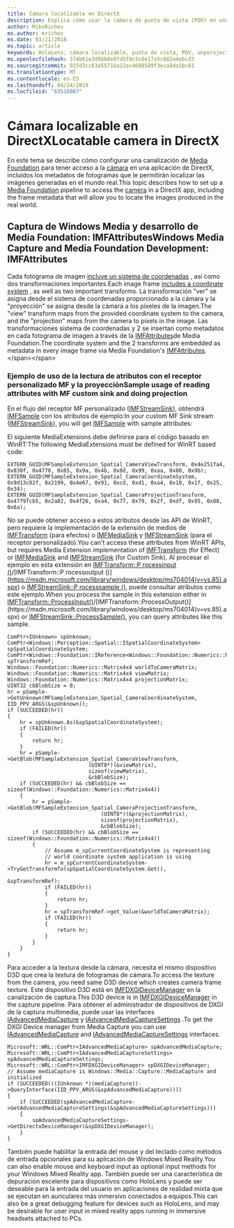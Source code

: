 ```yaml
---
title: Cámara localizable en DirectX
description: Explica cómo usar la cámara de punto de vista (POV) en una aplicación de HoloLens.
author: MikeRiches
ms.author: mriches
ms.date: 03/21/2018
ms.topic: article
keywords: HoloLens, cámara localizable, punto de vista, POV, unporoject, Media Foundation, MF, receptor personalizado, tutorial, código de ejemplo
ms.openlocfilehash: 374b61e3d9bb0e97d5f0c5c8e17a5c882a4ebcd3
ms.sourcegitcommit: 915d3cc63a5571ba22ac4608589f3eca8da1bc81
ms.translationtype: MT
ms.contentlocale: es-ES
ms.lasthandoff: 04/24/2019
ms.locfileid: "63516867"
---
```

# <a name="locatable-camera-in-directx"></a><span data-ttu-id="109d5-104">Cámara localizable en DirectX</span><span class="sxs-lookup"><span data-stu-id="109d5-104">Locatable camera in DirectX</span></span>

<span data-ttu-id="109d5-105">En este tema se describe cómo configurar una canalización de [Media Foundation](https://msdn.microsoft.com/library/windows/desktop/ms694197(v=vs.85).aspx) para tener acceso a la [cámara](locatable-camera.md) en una aplicación de DirectX, incluidos los metadatos de fotogramas que le permitirán localizar las imágenes generadas en el mundo real.</span><span class="sxs-lookup"><span data-stu-id="109d5-105">This topic describes how to set up a [Media Foundation](https://msdn.microsoft.com/library/windows/desktop/ms694197(v=vs.85).aspx) pipeline to access the [camera](locatable-camera.md) in a DirectX app, including the frame metadata that will allow you to locate the images produced in the real world.</span></span>

## <a name="windows-media-capture-and-media-foundation-development-imfattributes"></a><span data-ttu-id="109d5-106">Captura de Windows Media y desarrollo de Media Foundation: IMFAttributes</span><span class="sxs-lookup"><span data-stu-id="109d5-106">Windows Media Capture and Media Foundation Development: IMFAttributes</span></span>

<span data-ttu-id="109d5-107">Cada fotograma de imagen [incluye un sistema de coordenadas](locatable-camera.md#images-with-coordinate-systems) , así como dos transformaciones importantes.</span><span class="sxs-lookup"><span data-stu-id="109d5-107">Each image frame [includes a coordinate system](locatable-camera.md#images-with-coordinate-systems) , as well as two important transforms.</span></span> <span data-ttu-id="109d5-108">La transformación "ver" se asigna desde el sistema de coordenadas proporcionado a la cámara y la "proyección" se asigna desde la cámara a los píxeles de la imagen.</span><span class="sxs-lookup"><span data-stu-id="109d5-108">The "view" transform maps from the provided coordinate system to the camera, and the "projection" maps from the camera to pixels in the image.</span></span> <span data-ttu-id="109d5-109">Las transformaciones sistema de coordenadas y 2 se insertan como metadatos en cada fotograma de imagen a través de la [IMFAttributes](https://msdn.microsoft.com/library/windows/desktop/ms704598(v=vs.85).aspx)de Media Foundation.</span><span class="sxs-lookup"><span data-stu-id="109d5-109">The coordinate system and the 2 transforms are embedded as metadata in every image frame via Media Foundation's [IMFAttributes](https://msdn.microsoft.com/library/windows/desktop/ms704598(v=vs.85).aspx).</span></span>

### <a name="sample-usage-of-reading-attributes-with-mf-custom-sink-and-doing-projection"></a><span data-ttu-id="109d5-110">Ejemplo de uso de la lectura de atributos con el receptor personalizado MF y la proyección</span><span class="sxs-lookup"><span data-stu-id="109d5-110">Sample usage of reading attributes with MF custom sink and doing projection</span></span>

<span data-ttu-id="109d5-111">En el flujo del receptor MF personalizado ([IMFStreamSink](https://msdn.microsoft.com/library/windows/desktop/ms705657(v=vs.85).aspx)), obtendrá [IMFSample](https://msdn.microsoft.com/library/windows/desktop/ms702192(v=vs.85).aspx) con los atributos de ejemplo:</span><span class="sxs-lookup"><span data-stu-id="109d5-111">In your custom MF Sink stream ([IMFStreamSink](https://msdn.microsoft.com/library/windows/desktop/ms705657(v=vs.85).aspx)), you will get [IMFSample](https://msdn.microsoft.com/library/windows/desktop/ms702192(v=vs.85).aspx) with sample attributes:</span></span>

<span data-ttu-id="109d5-112">El siguiente MediaExtensions debe definirse para el código basado en WinRT:</span><span class="sxs-lookup"><span data-stu-id="109d5-112">The following MediaExtensions must be defined for WinRT based code:</span></span>

```
EXTERN_GUID(MFSampleExtension_Spatial_CameraViewTransform, 0x4e251fa4, 0x830f, 0x4770, 0x85, 0x9a, 0x4b, 0x8d, 0x99, 0xaa, 0x80, 0x9b);
EXTERN_GUID(MFSampleExtension_Spatial_CameraCoordinateSystem, 0x9d13c82f, 0x2199, 0x4e67, 0x91, 0xcd, 0xd1, 0xa4, 0x18, 0x1f, 0x25, 0x34);
EXTERN_GUID(MFSampleExtension_Spatial_CameraProjectionTransform, 0x47f9fcb5, 0x2a02, 0x4f26, 0xa4, 0x77, 0x79, 0x2f, 0xdf, 0x95, 0x88, 0x6a);
```

<span data-ttu-id="109d5-113">No se puede obtener acceso a estos atributos desde las API de WinRT, pero requiere la implementación de la extensión de medios de [IMFTransform](https://msdn.microsoft.com/library/windows/desktop/ms696260(v=vs.85).aspx) (para efectos) o [IMFMediaSink](https://msdn.microsoft.com/library/windows/desktop/ms694262(v=vs.85).aspx) y [IMFStreamSink](https://msdn.microsoft.com/library/windows/desktop/ms705657(v=vs.85).aspx) (para el receptor personalizado).</span><span class="sxs-lookup"><span data-stu-id="109d5-113">You can't access these attributes from WinRT APIs, but requires Media Extension implementation of [IMFTransform](https://msdn.microsoft.com/library/windows/desktop/ms696260(v=vs.85).aspx) (for Effect) or [IMFMediaSink](https://msdn.microsoft.com/library/windows/desktop/ms694262(v=vs.85).aspx) and [IMFStreamSink](https://msdn.microsoft.com/library/windows/desktop/ms705657(v=vs.85).aspx) (for Custom Sink).</span></span> <span data-ttu-id="109d5-114">Al procesar el ejemplo en esta extensión en [IMFTransform::P rocessinput ()](https://msdn.microsoft.com/library/windows/desktop/ms703131(v=vs.85).aspx)/[IMFTransform::P rocessoutput ()](https://msdn.microsoft.com/library/windows/desktop/ms704014(v=vs.85).aspx) o [IMFStreamSink::P rocesssample ()](https://msdn.microsoft.com/library/windows/desktop/ms696208(v=vs.85).aspx), puede consultar atributos como este ejemplo.</span><span class="sxs-lookup"><span data-stu-id="109d5-114">When you process the sample in this extension either in [IMFTransform::ProcessInput()](https://msdn.microsoft.com/library/windows/desktop/ms703131(v=vs.85).aspx)/[IMFTransform::ProcessOutput()](https://msdn.microsoft.com/library/windows/desktop/ms704014(v=vs.85).aspx) or [IMFStreamSink::ProcessSample()](https://msdn.microsoft.com/library/windows/desktop/ms696208(v=vs.85).aspx), you can query attributes like this sample.</span></span>

```
ComPtr<IUnknown> spUnknown;
ComPtr<Windows::Perception::Spatial::ISpatialCoordinateSystem> spSpatialCoordinateSystem;
ComPtr<Windows::Foundation::IReference<Windows::Foundation::Numerics::Matrix4x4>> spTransformRef;
Windows::Foundation::Numerics::Matrix4x4 worldToCameraMatrix;
Windows::Foundation::Numerics::Matrix4x4 viewMatrix;
Windows::Foundation::Numerics::Matrix4x4 projectionMatrix;
UINT32 cbBlobSize = 0;
hr = pSample->GetUnknown(MFSampleExtension_Spatial_CameraCoordinateSystem, IID_PPV_ARGS(&spUnknown));
if (SUCCEEDED(hr))
{
    hr = spUnknown.As(&spSpatialCoordinateSystem);
    if (FAILED(hr))
    {
        return hr;
    }
    hr = pSample->GetBlob(MFSampleExtension_Spatial_CameraViewTransform,
                          (UINT8*)(&viewMatrix),
                          sizeof(viewMatrix),
                          &cbBlobSize);
    if (SUCCEEDED(hr) && cbBlobSize == sizeof(Windows::Foundation::Numerics::Matrix4x4))
    {
        hr = pSample->GetBlob(MFSampleExtension_Spatial_CameraProjectionTransform,
                              (UINT8*)(&projectionMatrix),
                              sizeof(projectionMatrix),
                              &cbBlobSize);
        if (SUCCEEDED(hr) && cbBlobSize == sizeof(Windows::Foundation::Numerics::Matrix4x4))
        {
            // Assume m_spCurrentCoordinateSystem is representing
            // world coordinate system application is using
            hr = m_spCurrentCoordinateSystem->TryGetTransformTo(spSpatialCoordinateSystem.Get(),
                                                                &spTransformRef);
            if (FAILED(hr))
            {
                return hr;
            }
            hr = spTransformRef->get_Value(&worldToCameraMatrix);
            if (FAILED(hr))
            {
                return hr;
            }
        }
    }
}
```

<span data-ttu-id="109d5-115">Para acceder a la textura desde la cámara, necesita el mismo dispositivo D3D que crea la textura de fotogramas de cámara.</span><span class="sxs-lookup"><span data-stu-id="109d5-115">To access the texture from the camera, you need same D3D device which creates camera frame texture.</span></span> <span data-ttu-id="109d5-116">Este dispositivo D3D está en [IMFDXGIDeviceManager](https://msdn.microsoft.com/library/windows/desktop/hh447906(v=vs.85).aspx) en la canalización de captura.</span><span class="sxs-lookup"><span data-stu-id="109d5-116">This D3D device is in [IMFDXGIDeviceManager](https://msdn.microsoft.com/library/windows/desktop/hh447906(v=vs.85).aspx) in the capture pipeline.</span></span> <span data-ttu-id="109d5-117">Para obtener el administrador de dispositivos de DXGI de la captura multimedia, puede usar las interfaces [IAdvancedMediaCapture](https://msdn.microsoft.com/library/windows/desktop/hh802709(v=vs.85).aspx) y [IAdvancedMediaCaptureSettings](https://msdn.microsoft.com/library/windows/desktop/hh802712(v=vs.85).aspx) .</span><span class="sxs-lookup"><span data-stu-id="109d5-117">To get the DXGI Device manager from Media Capture you can use [IAdvancedMediaCapture](https://msdn.microsoft.com/library/windows/desktop/hh802709(v=vs.85).aspx) and [IAdvancedMediaCaptureSettings](https://msdn.microsoft.com/library/windows/desktop/hh802712(v=vs.85).aspx) interfaces.</span></span>

```
Microsoft::WRL::ComPtr<IAdvancedMediaCapture> spAdvancedMediaCapture;
Microsoft::WRL::ComPtr<IAdvancedMediaCaptureSettings> spAdvancedMediaCaptureSettings;
Microsoft::WRL::ComPtr<IMFDXGIDeviceManager> spDXGIDeviceManager;
// Assume mediaCapture is Windows::Media::Capture::MediaCapture and initialized
if (SUCCEEDED(((IUnknown *)(mediaCapture))->QueryInterface(IID_PPV_ARGS(&spAdvancedMediaCapture))))
{
    if (SUCCEEDED(spAdvancedMediaCapture->GetAdvancedMediaCaptureSettings(&spAdvancedMediaCaptureSettings)))
    {
        spAdvancedMediaCaptureSettings->GetDirectxDeviceManager(&spDXGIDeviceManager);
    }
}
```

<span data-ttu-id="109d5-118">También puede habilitar la entrada del mouse y del teclado como métodos de entrada opcionales para su aplicación de Windows Mixed Reality.</span><span class="sxs-lookup"><span data-stu-id="109d5-118">You can also enable mouse and keyboard input as optional input methods for your Windows Mixed Reality app.</span></span> <span data-ttu-id="109d5-119">También puede ser una característica de depuración excelente para dispositivos como HoloLens y puede ser deseable para la entrada del usuario en aplicaciones de realidad mixta que se ejecutan en auriculares más inmersivo conectados a equipos.</span><span class="sxs-lookup"><span data-stu-id="109d5-119">This can also be a great debugging feature for devices such as HoloLens, and may be desirable for user input in mixed reality apps running in immersive headsets attached to PCs.</span></span>

